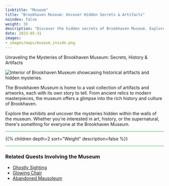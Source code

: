 ```yaml
---
linktitle: "Museum"
title: "Brookhaven Museum: Uncover Hidden Secrets & Artifacts"
noindex: false
weight: 30
description: "Discover the hidden secrets of Brookhaven Museum. Explore mysterious artifacts, lost history, and eerie exhibits—what secrets will you uncover?"
date: 2023-05-31
images: 
- images/maps/museum_inside.png
---
```


Unraveling the Mysteries of Brookhaven Museum: Secrets, History & Artifacts

![Interior of Brookhaven Museum showcasing historical artifacts and hidden mysteries.](/images/maps/museum_inside.webp?height=300px)

The Brookhaven Museum is home to a vast collection of artifacts and artworks, each with its own story to tell. From ancient relics to modern masterpieces, the museum offers a glimpse into the rich history and culture of Brookhaven.

Explore the exhibits and uncover the mysteries hidden within the walls of the museum. Whether you're interested in art, history, or the supernatural, there's something for everyone at the Brookhaven Museum.

<hr style="background-color: #28b44c" size=8>

{{% children depth=2 sort="Weight" description=false %}}


<hr style="background-color: #28b44c" size=8>

### Related Quests Involving the Museum

- [Ghostly Sighting](/lore/quests/ghostly_sighting)
- [Glowing Chair](/lore/quests/glowing_chair)
- [Abandoned Mausoleum](/lore/quests/abandoned_mausoleum/)